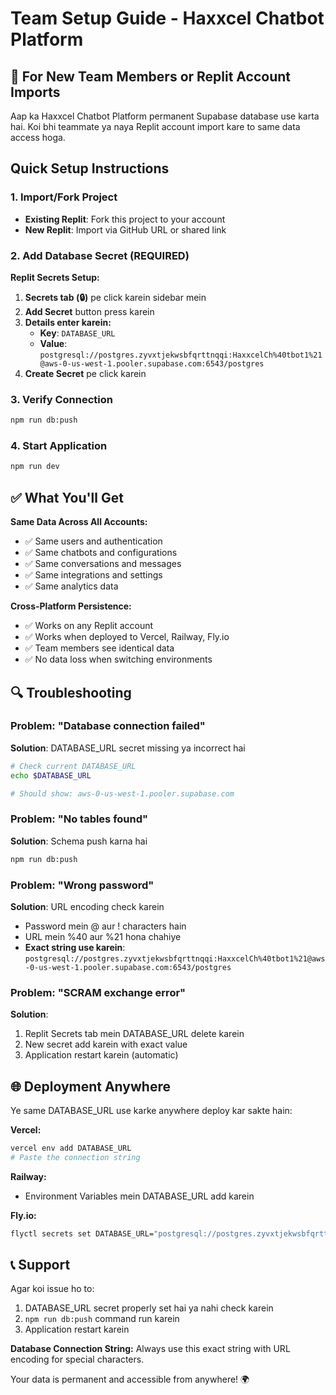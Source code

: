 # Team Setup Guide - Haxxcel Chatbot Platform

## 🚀 For New Team Members or Replit Account Imports

Aap ka Haxxcel Chatbot Platform permanent Supabase database use karta hai. Koi bhi teammate ya naya Replit account import kare to same data access hoga.

## Quick Setup Instructions

### 1. Import/Fork Project
- **Existing Replit**: Fork this project to your account
- **New Replit**: Import via GitHub URL or shared link

### 2. Add Database Secret (REQUIRED)
**Replit Secrets Setup:**
1. **Secrets tab (🔒)** pe click karein sidebar mein
2. **Add Secret** button press karein
3. **Details enter karein:**
   - **Key**: `DATABASE_URL`
   - **Value**: `postgresql://postgres.zyvxtjekwsbfqrttnqqi:HaxxcelCh%40tbot1%21@aws-0-us-west-1.pooler.supabase.com:6543/postgres`
4. **Create Secret** pe click karein

### 3. Verify Connection
```bash
npm run db:push
```

### 4. Start Application
```bash
npm run dev
```

## ✅ What You'll Get

**Same Data Across All Accounts:**
- ✅ Same users and authentication
- ✅ Same chatbots and configurations  
- ✅ Same conversations and messages
- ✅ Same integrations and settings
- ✅ Same analytics data

**Cross-Platform Persistence:**
- ✅ Works on any Replit account
- ✅ Works when deployed to Vercel, Railway, Fly.io
- ✅ Team members see identical data
- ✅ No data loss when switching environments

## 🔍 Troubleshooting

### Problem: "Database connection failed"
**Solution**: DATABASE_URL secret missing ya incorrect hai
```bash
# Check current DATABASE_URL
echo $DATABASE_URL

# Should show: aws-0-us-west-1.pooler.supabase.com
```

### Problem: "No tables found"
**Solution**: Schema push karna hai
```bash
npm run db:push
```

### Problem: "Wrong password" 
**Solution**: URL encoding check karein
- Password mein @ aur ! characters hain  
- URL mein %40 aur %21 hona chahiye
- **Exact string use karein**: `postgresql://postgres.zyvxtjekwsbfqrttnqqi:HaxxcelCh%40tbot1%21@aws-0-us-west-1.pooler.supabase.com:6543/postgres`

### Problem: "SCRAM exchange error"
**Solution**: 
1. Replit Secrets tab mein DATABASE_URL delete karein
2. New secret add karein with exact value
3. Application restart karein (automatic)

## 🌐 Deployment Anywhere

Ye same DATABASE_URL use karke anywhere deploy kar sakte hain:

**Vercel:**
```bash
vercel env add DATABASE_URL
# Paste the connection string
```

**Railway:**
- Environment Variables mein DATABASE_URL add karein

**Fly.io:**
```bash
flyctl secrets set DATABASE_URL="postgresql://postgres.zyvxtjekwsbfqrttnqqi:HaxxcelCh%40tbot1%21@aws-0-us-west-1.pooler.supabase.com:6543/postgres"
```

## 📞 Support

Agar koi issue ho to:
1. DATABASE_URL secret properly set hai ya nahi check karein
2. `npm run db:push` command run karein
3. Application restart karein

**Database Connection String:** Always use this exact string with URL encoding for special characters.

Your data is permanent and accessible from anywhere! 🌍